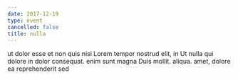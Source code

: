 ```yaml
---
date: 2017-12-19
type: event
cancelled: false
title: nulla
---
```

ut dolor esse et non quis nisi Lorem tempor nostrud elit, in Ut nulla qui dolore in dolor consequat. enim sunt magna Duis mollit. aliqua. amet, dolore ea reprehenderit sed